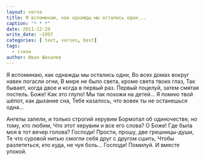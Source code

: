 ```yaml
---
layout: verse
title: Я вспоминаю, как однажды мы остались одни...
caption: "* * *"
date: 2011-12-29
write_date: ~1997
categories: [ text, verses, best]
tags:
  - стихи
author: Иван Шихалев
---
```

Я вспоминаю, как однажды мы остались одни,
Во всех домах вокруг навек погасли огни,
В мире не было света, кроме света твоих глаз,
Так бывает, когда двое и когда в первый раз.
Первый поцелуй, затем смятая постель.
Боже! Как это глупо! Мы так похожи на детей...
Я помню твой шёпот, как дыхание сна,
Тебе казалось, что вовек ты не останешься одна...

Ангелы запели, и только строгий херувим
Бормотал об одиночестве, но тому, кто любим,
Что этот херувим и все его слова?
О Боже! Где была моя в тот вечер голова?
Господи! Прости, прошу, две грешницы-души,
Те что суровой нитью смогли себя друг с другом сшить,
Чтобы разлететься, кто куда, не чуя боль...
Господи! Помилуй. И вместе упокой.
